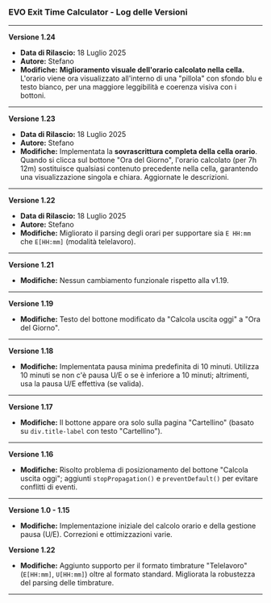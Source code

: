 ### **EVO Exit Time Calculator - Log delle Versioni**

---

**Versione 1.24**
* **Data di Rilascio:** 18 Luglio 2025
* **Autore:** Stefano
* **Modifiche:** **Miglioramento visuale dell'orario calcolato nella cella.** L'orario viene ora visualizzato all'interno di una "pillola" con sfondo blu e testo bianco, per una maggiore leggibilità e coerenza visiva con i bottoni.

---

**Versione 1.23**
* **Data di Rilascio:** 18 Luglio 2025
* **Autore:** Stefano
* **Modifiche:** Implementata la **sovrascrittura completa della cella orario**. Quando si clicca sul bottone "Ora del Giorno", l'orario calcolato (per 7h 12m) sostituisce qualsiasi contenuto precedente nella cella, garantendo una visualizzazione singola e chiara. Aggiornate le descrizioni.

---

**Versione 1.22**
* **Data di Rilascio:** 18 Luglio 2025
* **Autore:** Stefano
* **Modifiche:** Migliorato il parsing degli orari per supportare sia `E HH:mm` che `E[HH:mm]` (modalità telelavoro).

---

**Versione 1.21**
* **Modifiche:** Nessun cambiamento funzionale rispetto alla v1.19.

---

**Versione 1.19**
* **Modifiche:** Testo del bottone modificato da "Calcola uscita oggi" a "Ora del Giorno".

---

**Versione 1.18**
* **Modifiche:** Implementata pausa minima predefinita di 10 minuti. Utilizza 10 minuti se non c'è pausa U/E o se è inferiore a 10 minuti; altrimenti, usa la pausa U/E effettiva (se valida).

---

**Versione 1.17**
* **Modifiche:** Il bottone appare ora solo sulla pagina "Cartellino" (basato su `div.title-label` con testo "Cartellino").
---

**Versione 1.16**
* **Modifiche:** Risolto problema di posizionamento del bottone "Calcola uscita oggi"; aggiunti `stopPropagation()` e `preventDefault()` per evitare conflitti di eventi.

---

**Versione 1.0 - 1.15**
* **Modifiche:** Implementazione iniziale del calcolo orario e della gestione pausa (U/E). Correzioni e ottimizzazioni varie.







**Versione 1.22**
* **Modifiche:** Aggiunto supporto per il formato timbrature "Telelavoro" (`E[HH:mm]`, `U[HH:mm]`) oltre al formato standard. Migliorata la robustezza del parsing delle timbrature.

---
